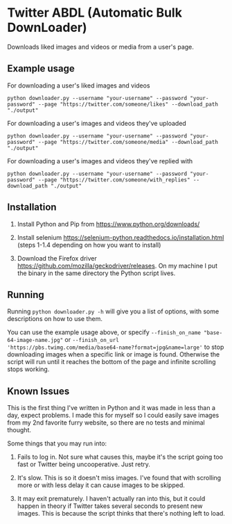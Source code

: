 # Twitter ABDL (Automatic Bulk DownLoader)

Downloads liked images and videos or media from a user's page.

## Example usage

For downloading a user's liked images and videos
```
python downloader.py --username "your-username" --password "your-password" --page "https://twitter.com/someone/likes" --download_path "./output" 
```

For downloading a user's images and videos they've uploaded
```
python downloader.py --username "your-username" --password "your-password" --page "https://twitter.com/someone/media" --download_path "./output" 
```

For downloading a user's images and videos they've replied with
```
python downloader.py --username "your-username" --password "your-password" --page "https://twitter.com/someone/with_replies" --download_path "./output" 
```

## Installation

1. Install Python and Pip from https://www.python.org/downloads/

2. Install selenium https://selenium-python.readthedocs.io/installation.html (steps 1-1.4 depending on how you want to install)

3. Download the Firefox driver https://github.com/mozilla/geckodriver/releases. On my machine I put the binary in the same directory the Python script lives.

## Running

Running `python downloader.py -h` will give you a list of options, with some descriptions on how to use them.

You can use the example usage above, or specify `--finish_on_name "base-64-image-name.jpg"` or `--finish_on_url 'https://pbs.twimg.com/media/base64-name?format=jpg&name=large'` to stop downloading images when a specific link or image is found. Otherwise the script will run until it reaches the bottom of the page and infinite scrolling stops working.

## Known Issues

This is the first thing I've written in Python and it was made in less than a day, expect problems. I made this for myself so I could easily save images from my 2nd favorite furry website, so there are no tests and minimal thought.

Some things that you may run into:

1. Fails to log in. Not sure what causes this, maybe it's the script going too fast or Twitter being uncooperative. Just retry.

2. It's slow. This is so it doesn't miss images. I've found that with scrolling more or with less delay it can cause images to be skipped.

3. It may exit prematurely. I haven't actually ran into this, but it could happen in theory if Twitter takes several seconds to present new images. This is because the script thinks that there's nothing left to load.
